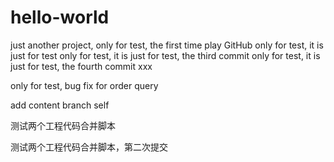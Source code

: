 # hello-world
just another project, 
only for test, the first time play GitHub
only for test, it is just for test
only for test, it is just for test, the third commit
only for test, it is just for test, the fourth commit xxx

only for test, bug fix for order query

add content branch self

测试两个工程代码合并脚本

测试两个工程代码合并脚本，第二次提交